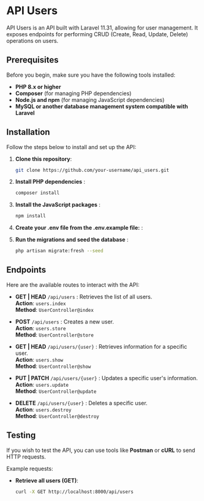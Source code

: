 # API Users

API Users is an API built with Laravel 11.31, allowing for user management. It exposes endpoints for performing CRUD (Create, Read, Update, Delete) operations on users.

## Prerequisites

Before you begin, make sure you have the following tools installed:

- **PHP 8.x or higher**
- **Composer** (for managing PHP dependencies)
- **Node.js and npm** (for managing JavaScript dependencies)
- **MySQL or another database management system compatible with Laravel**

## Installation

Follow the steps below to install and set up the API:

1. **Clone this repository**:
   ```bash
   git clone https://github.com/your-username/api_users.git

2. **Install PHP dependencies** :
   ```bash
   composer install

3. **Install the JavaScript packages** :
   ```bash
   npm install

4. **Create your .env file from the .env.example file:** :

5. **Run the migrations and seed the database** :
   ```bash
   php artisan migrate:fresh --seed

## Endpoints

Here are the available routes to interact with the API:

- **GET | HEAD** `/api/users` : Retrieves the list of all users.  
  **Action**: `users.index`  
  **Method**: `UserController@index`


- **POST** `/api/users` : Creates a new user.  
  **Action**: `users.store`  
  **Method**: `UserController@store`


- **GET | HEAD** `/api/users/{user}` : Retrieves information for a specific user.  
  **Action**: `users.show`  
  **Method**: `UserController@show`


- **PUT | PATCH** `/api/users/{user}` : Updates a specific user's information.  
  **Action**: `users.update`  
  **Method**: `UserController@update`


- **DELETE** `/api/users/{user}` : Deletes a specific user.  
  **Action**: `users.destroy`  
  **Method**: `UserController@destroy`

## Testing

If you wish to test the API, you can use tools like **Postman** or **cURL** to send HTTP requests.

Example requests:

- **Retrieve all users (GET)**:
  ```bash
  curl -X GET http://localhost:8000/api/users
